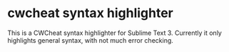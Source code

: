 # cwcheat syntax highlighter
This is a CWCheat syntax highlighter for Sublime Text 3.
Currently it only highlights general syntax, with not much error checking.

